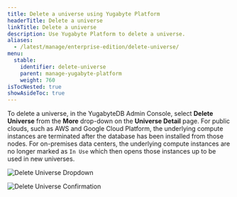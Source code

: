 ```yaml
---
title: Delete a universe using Yugabyte Platform
headerTitle: Delete a universe
linkTitle: Delete a universe
description: Use Yugabyte Platform to delete a universe.
aliases:
  - /latest/manage/enterprise-edition/delete-universe/
menu:
  stable:
    identifier: delete-universe
    parent: manage-yugabyte-platform
    weight: 760
isTocNested: true
showAsideToc: true
---
```


To delete a universe, in the YugabyteDB Admin Console, select **Delete Universe** from the **More** drop-down on the **Universe Detail** page. For public clouds, such as AWS and Google Cloud Platform, the underlying compute instances are terminated after the database has been installed from those nodes. For on-premises data centers, the underlying compute instances are no longer marked as `In Use` which then opens those instances up to be used in new universes.

![Delete Universe Dropdown](/images/ee/delete-univ-1.png)

![Delete Universe Confirmation](/images/ee/delete-univ-2.png)

